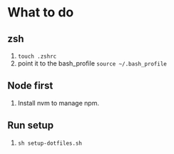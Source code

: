 # What to do

## zsh

1. `touch .zshrc`
2. point it to the bash_profile `source ~/.bash_profile`

## Node first

1. Install nvm to manage npm.

## Run setup

1. `sh setup-dotfiles.sh`
